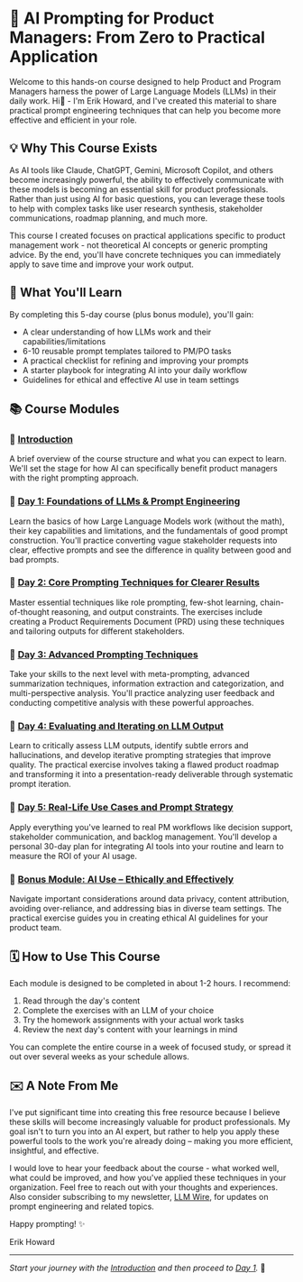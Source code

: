 # 🚀 AI Prompting for Product Managers: From Zero to Practical Application

Welcome to this hands-on course designed to help Product and Program Managers harness the power of Large Language Models (LLMs) in their daily work. Hi👋 - I'm Erik Howard, and I've created this material to share practical prompt engineering techniques that can help you become more effective and efficient in your role.

## 💡 Why This Course Exists

As AI tools like Claude, ChatGPT, Gemini, Microsoft Copilot, and others become increasingly powerful, the ability to effectively communicate with these models is becoming an essential skill for product professionals. Rather than just using AI for basic questions, you can leverage these tools to help with complex tasks like user research synthesis, stakeholder communications, roadmap planning, and much more.

This course I created focuses on practical applications specific to product management work - not theoretical AI concepts or generic prompting advice. By the end, you'll have concrete techniques you can immediately apply to save time and improve your work output.

## 🎯 What You'll Learn

By completing this 5-day course (plus bonus module), you'll gain:

- A clear understanding of how LLMs work and their capabilities/limitations
- 6-10 reusable prompt templates tailored to PM/PO tasks
- A practical checklist for refining and improving your prompts
- A starter playbook for integrating AI into your daily workflow
- Guidelines for ethical and effective AI use in team settings

## 📚 Course Modules

### 📘 [Introduction](00_introduction/introduction.md)

A brief overview of the course structure and what you can expect to learn. We'll set the stage for how AI can specifically benefit product managers with the right prompting approach.

### 📘 [Day 1: Foundations of LLMs & Prompt Engineering](01_foundations/01_foundations.md)

Learn the basics of how Large Language Models work (without the math), their key capabilities and limitations, and the fundamentals of good prompt construction. You'll practice converting vague stakeholder requests into clear, effective prompts and see the difference in quality between good and bad prompts.

### 📘 [Day 2: Core Prompting Techniques for Clearer Results](02_core_techniques/02_core_techniques.md)

Master essential techniques like role prompting, few-shot learning, chain-of-thought reasoning, and output constraints. The exercises include creating a Product Requirements Document (PRD) using these techniques and tailoring outputs for different stakeholders.

### 📘 [Day 3: Advanced Prompting Techniques](03_advanced_techniques/03_advanced_techniques.md)

Take your skills to the next level with meta-prompting, advanced summarization techniques, information extraction and categorization, and multi-perspective analysis. You'll practice analyzing user feedback and conducting competitive analysis with these powerful approaches.

### 📘 [Day 4: Evaluating and Iterating on LLM Output](04_evaluation/04_evaluation.md)

Learn to critically assess LLM outputs, identify subtle errors and hallucinations, and develop iterative prompting strategies that improve quality. The practical exercise involves taking a flawed product roadmap and transforming it into a presentation-ready deliverable through systematic prompt iteration.

### 📘 [Day 5: Real-Life Use Cases and Prompt Strategy](05_use_cases/05_use_cases.md)

Apply everything you've learned to real PM workflows like decision support, stakeholder communication, and backlog management. You'll develop a personal 30-day plan for integrating AI tools into your routine and learn to measure the ROI of your AI usage.

### 🎁 [Bonus Module: AI Use – Ethically and Effectively](06_ethics/06_ethics.md)

Navigate important considerations around data privacy, content attribution, avoiding over-reliance, and addressing bias in diverse team settings. The practical exercise guides you in creating ethical AI guidelines for your product team.

## 🗓️ How to Use This Course

Each module is designed to be completed in about 1-2 hours. I recommend:

1. Read through the day's content
2. Complete the exercises with an LLM of your choice
3. Try the homework assignments with your actual work tasks
4. Review the next day's content with your learnings in mind

You can complete the entire course in a week of focused study, or spread it out over several weeks as your schedule allows.

## ✉️ A Note From Me

I've put significant time into creating this free resource because I believe these skills will become increasingly valuable for product professionals. My goal isn't to turn you into an AI expert, but rather to help you apply these powerful tools to the work you're already doing – making you more efficient, insightful, and effective.

I would love to hear your feedback about the course - what worked well, what could be improved, and how you've applied these techniques in your organization. Feel free to reach out with your thoughts and experiences. Also consider subscribing to my newsletter, [LLM Wire](https://substack.com/@llmwire), for updates on prompt engineering and related topics.

Happy prompting! ✨

Erik Howard

---

*Start your journey with the [Introduction](00_introduction/introduction.md) and then proceed to [Day 1](01_foundations/01_foundations.md).* 🚀
